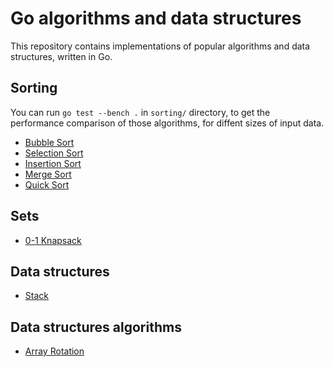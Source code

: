 # Go algorithms and data structures

This repository contains implementations of popular algorithms and data structures, written in Go.

## Sorting

You can run `go test --bench .` in `sorting/` directory, to get the performance comparison of those algorithms, for diffent sizes of input data.

* [Bubble Sort](https://github.com/el-Mike/algs/blob/master/sorting/bubble_sort.go)
* [Selection Sort](https://github.com/el-Mike/algs/blob/master/sorting/selection_sort.go)
* [Insertion Sort](https://github.com/el-Mike/algs/blob/master/sorting/insertion_sort.go)
* [Merge Sort](https://github.com/el-Mike/algs/blob/master/sorting/merge_sort.go)
* [Quick Sort](https://github.com/el-Mike/algs/blob/master/sorting/quick_sort.go)

## Sets

* [0-1 Knapsack](https://github.com/el-Mike/algs/blob/master/sets/knapsack.go)

## Data structures

* [Stack](https://github.com/el-Mike/algs/blob/master/data-structures/stack/stack.go)
## Data structures algorithms

* [Array Rotation](https://github.com/el-Mike/algs/blob/master/data-structures/array/rotation.go)
